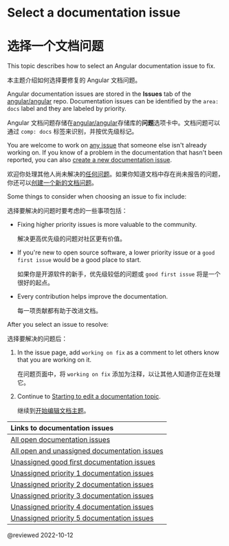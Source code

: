 # Select a documentation issue

# 选择一个文档问题

This topic describes how to select an Angular documentation issue to fix.

本主题介绍如何选择要修复的 Angular 文档问题。

Angular documentation issues are stored in the **Issues** tab of the [angular/angular](https://github.com/angular/angular) repo.
Documentation issues can be identified by the `area: docs` label and they are labeled by priority.

Angular 文档问题存储在[angular/angular](https://github.com/angular/angular)存储库的**问题**选项卡中。文档问题可以通过 `comp: docs` 标签来识别，并按优先级标记。

You are welcome to work on [any issue](#links-to-documentation-issues) that someone else isn't already working on.
If you know of a problem in the documentation that hasn't been reported, you can also [create a new documentation issue](https://github.com/angular/angular/issues/new?assignees=&labels=&template=3-docs-bug.yaml).

欢迎你处理其他人尚未解决的[任何问题](#links-to-documentation-issues)。如果你知道文档中存在尚未报告的问题，你还可以[创建一个新的文档问题](https://github.com/angular/angular/issues/new?assignees=&labels=&template=3-docs-bug.yaml)。

Some things to consider when choosing an issue to fix include:

选择要解决的问题时要考虑的一些事项包括：

* Fixing higher priority issues is more valuable to the community.

  解决更高优先级的问题对社区更有价值。

* If you're new to open source software, a lower priority issue or a `good first issue` would be a good place to start.

  如果你是开源软件的新手，优先级较低的问题或 `good first issue` 将是一个很好的起点。

* Every contribution helps improve the documentation.

  每一项贡献都有助于改进文档。

After you select an issue to resolve:

选择要解决的问题后：

1. In the issue page, add `working on fix` as a comment to let others know that you are working on it.

   在问题页面中，将 `working on fix` 添加为注释，以让其他人知道你正在处理它。

1. Continue to [Starting to edit a documentation topic](guide/doc-update-start).

   继续到[开始编辑文档主题](guide/doc-update-start)。

<a id="links-to-documentation-issues"/>

| Links to documentation issues                                                                                                                                                                                     |
|:------------------------------------------------------------------------------------------------------------------------------------------------------------------------------------------------------------------|
| [All open documentation issues](https://github.com/angular/angular/issues?q=is%3Aissue+is%3Aopen+label%3A%22area%3A+docs%22)                                                                                      |
| [All open and unassigned documentation issues](https://github.com/angular/angular/issues?q=is%3Aissue+is%3Aopen+label%3A%22area%3A+docs%22+no%3Aassignee+-label%3A"state%3A+has+PR")                              |
| [Unassigned good first documentation issues](https://github.com/angular/angular/issues?q=is%3Aissue+is%3Aopen+label%3A%22area%3A+docs%22+label%3A%22good+first+issue%22+no%3Aassignee+-label%3A"state%3A+has+PR") |
| [Unassigned priority 1 documentation issues](https://github.com/angular/angular/issues?q=is%3Aissue+is%3Aopen+label%3A%22area%3A+docs%22+label%3Ap1+no%3Aassignee+-label%3A"state%3A+has+PR")                     |
| [Unassigned priority 2 documentation issues](https://github.com/angular/angular/issues?q=is%3Aissue+is%3Aopen+label%3A%22area%3A+docs%22+label%3Ap2+no%3Aassignee+-label%3A"state%3A+has+PR")                     |
| [Unassigned priority 3 documentation issues](https://github.com/angular/angular/issues?q=is%3Aissue+is%3Aopen+label%3A%22area%3A+docs%22+label%3Ap3+no%3Aassignee+-label%3A"state%3A+has+PR")                     |
| [Unassigned priority 4 documentation issues](https://github.com/angular/angular/issues?q=is%3Aissue+is%3Aopen+label%3A%22area%3A+docs%22+label%3Ap4+no%3Aassignee+-label%3A"state%3A+has+PR")                     |
| [Unassigned priority 5 documentation issues](https://github.com/angular/angular/issues?q=is%3Aissue+is%3Aopen+label%3A%22area%3A+docs%22+label%3Ap5+no%3Aassignee+-label%3A"state%3A+has+PR")                     |

<!-- links -->

<!-- external links -->

<!-- end links -->

@reviewed 2022-10-12
